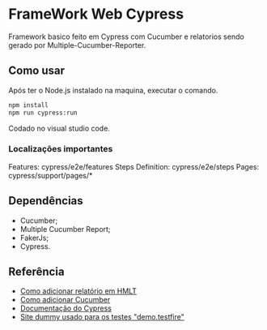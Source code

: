 
# FrameWork Web Cypress

Framework basico feito em Cypress com Cucumber e relatorios sendo gerado por Multiple-Cucumber-Reporter.



## Como usar

Após ter o Node.js instalado na maquina, executar o comando.

```bash
npm install
npm run cypress:run
```

Codado no visual studio code.

### Localizações importantes

Features: cypress/e2e/features
Steps Definition: cypress/e2e/steps
Pages: cypress/support/pages/*
## Dependências

- Cucumber;
- Multiple Cucumber Report;
- FakerJs;
- Cypress.
## Referência

 - [Como adicionar relatório em HMLT](https://vitormarinheiroautomation.medium.com/aprenda-a-gerar-reports-do-cypress-com-cucumber-4b31b21a46ab)
 - [Como adicionar Cucumber](https://www.youtube.com/watch?v=UMFAreP1grE&t=321s)
 - [Documentação do Cypress](https://docs.cypress.io/api/table-of-contents)
  - [Site dummy usado para os testes "demo.testfire"](https://demo.testfire.net/index.jsp)

